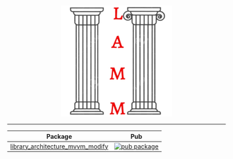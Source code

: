 <p align="center">
<img src="https://raw.githubusercontent.com/antonpichka/library_architecture_mvvm_modify/main/assets/logo_lamm.png" alt="Logo LAMM"/>
</p>

--- 

| Package                                                                                                               | Pub                                                                                                                                            |
|-----------------------------------------------------------------------------------------------------------------------|------------------------------------------------------------------------------------------------------------------------------------------------|
| [library_architecture_mvvm_modify](https://github.com/antonpichka/library_architecture_mvvm_modify/tree/main/package) | [![pub package](https://img.shields.io/pub/v/library_architecture_mvvm_modify.svg)](https://pub.dev/packages/library_architecture_mvvm_modify) |
